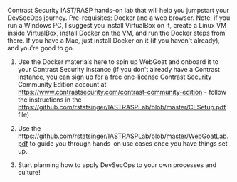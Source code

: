 
Contrast Security IAST/RASP hands-on lab that will help you jumpstart your DevSecOps journey. 
Pre-requisites: Docker and a web browser. Note: if you run a Windows PC, I suggest you install VirtualBox on it, create a Linux VM inside VirtualBox, install Docker on the VM, and run the Docker steps from there. If you have a Mac, just install Docker on it (if you haven't already), and you're good to go.

1. Use the Docker materials here to spin up WebGoat and onboard it to your Contrast Security instance (if you don't already have a Contrast instance, you can sign up for a free one-license Contrast Security Community Edition account at https://www.contrastsecurity.com/contrast-community-edition - follow the instructions in the https://github.com/rstatsinger/IASTRASPLab/blob/master/CESetup.pdf file)

2. Use the https://github.com/rstatsinger/IASTRASPLab/blob/master/WebGoatLab.pdf to guide you through hands-on use cases once you have things set up.

3. Start planning how to apply DevSecOps to your own processes and culture!
